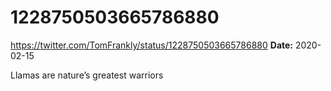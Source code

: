 # 1228750503665786880
https://twitter.com/TomFrankly/status/1228750503665786880
**Date:** 2020-02-15

Llamas are nature’s greatest warriors
